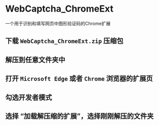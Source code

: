 # WebCaptcha_ChromeExt

一个用于识别和填写网页中图形验证码的Chrome扩展 

## 下载 `WebCaptcha_ChromeExt.zip` 压缩包

## 解压到任意文件夹中

## 打开 `Microsoft Edge` 或者 `Chrome` 浏览器的扩展页

## 勾选开发者模式

## 选择 “加载解压缩的扩展”，选择刚刚解压的文件夹
